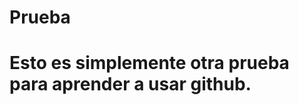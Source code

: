 <!DOCTYPE html>
<html>
  <head>
    <meta charset="utf-8">
  </head>
  <body>
    <h1>Prueba<h1>
      <p>Esto es simplemente otra prueba para aprender a usar github.</p>
  </body>
</html>
